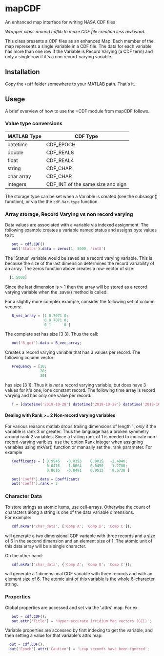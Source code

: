 # mapCDF
An enhanced map interface for writing NASA CDF files

*Wrapper class around cdflib to make CDF file creation less awkward.*

This class presents a CDF files as an enhanced Map.  Each member of the map
represents a single variable in a CDF file.  The data for each variable
has more than one row if the Variable is Record Varying (a CDF term) and 
only a single row if it's a non record-varying variable.


## Installation

Copy the `+cdf` folder somewhere to your MATLAB path.  That's it.

 
## Usage

A brief overview of how to use the +CDF module from mapCDF follows.

### Value type conversions
  
| MATLAB Type |  CDF Type |
|-------------|-----------|
|datetime     | CDF_EPOCH |
|double       | CDF_REAL8 |
|float        | CDF_REAL4 |
|string       | CDF_CHAR  |
|char array   | CDF_CHAR  |
|integers     | CDF_INT of the same size and sign |

The storage type can be set when a Variable is created (see the subsasgn()
function), or via the the `cdf.Var.type` function.

### Array storage, Record Varying vs non record varying

Data values are associated with a variable via indexed assignment.  The
following example creates a variable named status and assigns byte values
to it:
```matlab
   out = cdf.CDF()
   out('Status').data = zeros(1, 5000, 'int8')
```
 The 'Status' variable would be saved as a record varying variable.  This 
 is because the size of the last dimension determines the record
 variability of an array.  The zeros function above creates a row-vector
 of size: 
 ```matlab
   [1 5000]
```
Since the last dimension is > 1 then the array will be stored as a record 
varying variable when the .save() method is called.
 
For a slightly more complex example, consider the following set of column
vectors:
```matlab
   B_vec_array = [1 0.7071 0; 
                  0 0.7071 0; 
                  0 1      0 ]
```
The complete set has size [3 3].  Thus the call:
```matlab
   out('B_gei').data = B_vec_array;
```
Creates a record varying variable that has 3 values per record.  The
following column vector:
```matlab
   Frequency = [10; 
                20; 
                30]
```
has size [3 1].  Thus it is *not* a record varying variable, but does
have 3 values for it's one, lone constant record.  The following time
array is record varying and has only one value per record:
```matlab
   T = [datetime('2019-10-28') datetime('2019-10-28') datetime('2019-10-28')]
```

#### Dealing with Rank >= 2 Non-record varying variables

For various reasons matlab drops trailing dimensions of length 1,
*only* if the variable is rank 3 or greater.  Thus the language 
has a broken symmetry around rank 2 variables.  Since a trailing 
rank of 1 is needed to indicate non-record-varying varibles, use the
option Rank integer when assigning variables using mkVar() function
or manually set the .rank parameter.  For example
```matlab
   Coefficents = [ 0.9946   -0.0393    0.0015   -2.4940; 
                   0.0416    1.0004    0.0450   -1.2780;
                   0.0016   -0.0491    0.9512    9.5738 ]

   out('Coeff').data = Coefficents
   out('Coeff').rank = 3    
```

### Character Data

To store strings as atomic items, use cell-arrays.  Otherwise the count
of characters along a string is one of the data variable dimensions.  
For example:
```matlab
   cdf.mkVar('char_data', ['Comp A'; 'Comp B'; 'Comp C']);
```
will generate a two dimensional CDF variable with three records and a
size of 6 in the second dimension and an element size of  1.  The atomic
unit of this data array will be a single character.

On the other hand:
```matlab 
   cdf.mkVar('char_data', {'Comp A'; 'Comp B'; 'Comp C'});
```
will generate a 1 dimensional CDF variable with three records and
with an element size of 6.  The atomic uint of this variable is 
the whole 6-character string.

### Properties

Global properties are accessed and set via the '.attrs' map.  For ex:
```matlab
   out = cdf.CDF();
   out.attr('Title') = 'Hyper accurate Irridium Mag vectors (GEI)';
 ```
 Variable properties are accessed by first indexing to get the variable,
 and then setting a value for that variable's attrs map:
```matlab
  out = cdf.CDF();
  out('Epoch').attr('Caution') = 'Leap seconds have been ignored';
```
